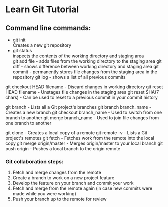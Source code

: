 # Learn Git Tutorial

## Command line commands:

* git init      
    Creates a new git repository  
* git status    
    inspects the contents of the working directory and staging area  
git add file  - adds files from the working directory to the staging area
git diff      - shows difference between working directory and staging area
git commit    - permanently stores file changes from the staging area in the repository
git log       - shows a list of all previous commits

git checkout HEAD filename  - Discard changes in working directory
git reset HEAD filename     - Unstages file changes in the staging area
git reset SHA(7 chars)      - Can be used to reset to a previous commit in your commit history

git branch                - Lists all a Git project's branches
git branch branch_name    - Creates a new branch
git checkout branch_name  - Used to switch from one branch to another
git merge branch_name     - Used to join file changes from one branch to another

git clone               - Creates a local copy of a remote
git remote -v           - Lists a Git project's remotes
git fetch               - Fetches work from the remote into the local copy
git merge origin/master - Merges origin/master to your local branch
git push origin <banch> - Pushes a local branch to the origin remote

### Git collaboration steps:
  1. Fetch and merge changes from the remote
  2. Create a branch to work on a new project feature
  3. Develop the feature on your branch and commit your work
  4. Fetch and merge from the remote again (in case new commits were made while you were working)
  5. Push your branch up to the remote for review
  
